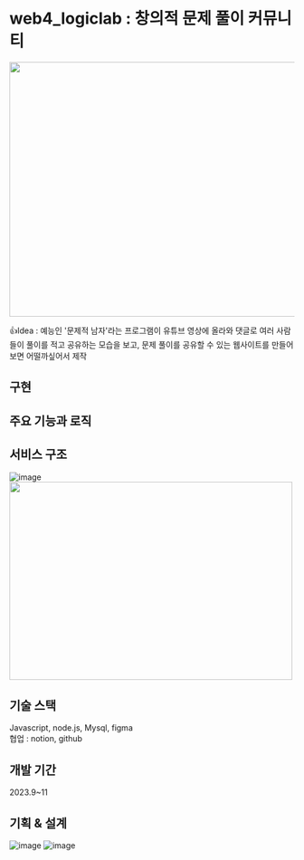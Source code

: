 # web4_logiclab : 창의적 문제 풀이 커뮤니티
<img src="https://github.com/hyobin0726/web4_logiclab/assets/140376727/7569d9b7-5e05-4875-9dae-61585200f627" width="800" height="450"/>

👍Idea : 예능인 '문제적 남자'라는 프로그램이 유튜브 영상에 올라와 댓글로 여러 사람들이 풀이를 적고 공유하는 모습을 보고, 문제 풀이를 공유할 수 있는 웹사이트를 만들어보면 어떨까싶어서 제작<br/>

## 구현

## 주요 기능과 로직

## 서비스 구조
![image](https://github.com/hyobin0726/web4_logiclab/assets/140376727/6408643d-61b0-4755-8a4d-c604cf38a44c)
<img src="https://github.com/hyobin0726/web4_logiclab/assets/140376727/b1c75869-2d72-49a4-8c2f-2bd06365cfe6" width="500" height="350"/>

## 기술 스택
Javascript, node.js, Mysql, figma <br/>
협업 : notion, github
## 개발 기간
2023.9~11
## 기획 & 설계
![image](https://github.com/hyobin0726/web4_logiclab/assets/140376727/cbaab8e8-1f8f-4450-bede-8ef676b83cf6)
![image](https://github.com/hyobin0726/web4_logiclab/assets/140376727/f8c311f4-8fbe-484f-9ba5-230abb562c19)


